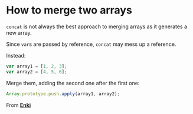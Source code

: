 # How to merge two arrays

`concat` is not always the best approach to merging arrays as it generates a new array. 

Since `var`s are passed by reference, `concat` may mess up a reference.

Instead: 

```javascript 
var array1 = [1, 2, 3];
var array2 = [4, 5, 6]; 
```

Merge them, adding the second one after the first one: 

```javascript 
Array.prototype.push.apply(array1, array2); 
```  
From [**Enki**](https://www.enki.com/)